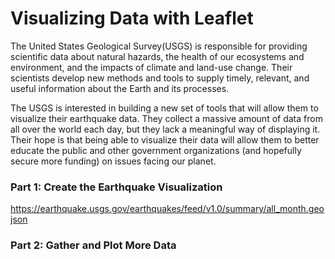 # Visualizing Data with Leaflet

The United States Geological Survey(USGS) is responsible for providing scientific data about natural hazards, the health of our ecosystems and environment, and the impacts of climate and land-use change. Their scientists develop new methods and tools to supply timely, relevant, and useful information about the Earth and its processes. 

The USGS is interested in building a new set of tools that will allow them to visualize their earthquake data. They collect a massive amount of data from all over the world each day, but they lack a meaningful way of displaying it. Their hope is that being able to visualize their data will allow them to better educate the public and other government organizations (and hopefully secure more funding) on issues facing our planet.


### Part 1: Create the Earthquake Visualization

https://earthquake.usgs.gov/earthquakes/feed/v1.0/summary/all_month.geojson

### Part 2: Gather and Plot More Data
